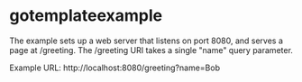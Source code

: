 # gotemplateexample
The example sets up a web server that listens on port 8080, and serves a page at /greeting. The /greeting URI takes a single "name" query parameter.

Example URL: http://localhost:8080/greeting?name=Bob
